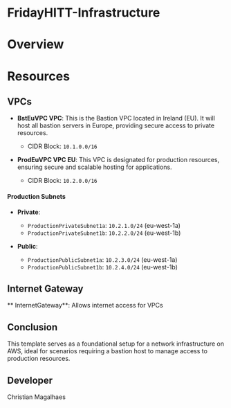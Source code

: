 # FridayHITT-Infrastructure

# Overview

# Resources

## VPCs

- **BstEuVPC VPC**: This is the Bastion VPC located in Ireland (EU). It will host all bastion servers in Europe, providing secure access to private resources.
    - CIDR Block: `10.1.0.0/16`

- **ProdEuVPC VPC EU**: This VPC is designated for production resources, ensuring secure and scalable hosting for applications.
    - CIDR Block: `10.2.0.0/16`

#### Production Subnets

- **Private**: 
  - `ProductionPrivateSubnet1a`: `10.2.1.0/24` (eu-west-1a)
  - `ProductionPrivateSubnet1b`: `10.2.2.0/24` (eu-west-1b)
  
- **Public**: 
  - `ProductionPublicSubnet1a`: `10.2.3.0/24` (eu-west-1a)
  - `ProductionPublicSubnet1b`: `10.2.4.0/24` (eu-west-1b)


## Internet Gateway

** InternetGateway**: Allows internet access for VPCs


## Conclusion

This template serves as a foundational setup for a network infrastructure on AWS, ideal for scenarios requiring a bastion host to manage access to production resources.

## Developer
Christian Magalhaes

